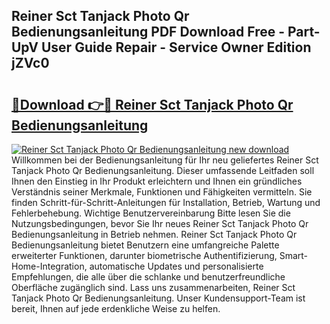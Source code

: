## Reiner Sct Tanjack Photo Qr Bedienungsanleitung PDF Download Free - Part-UpV User Guide Repair - Service Owner Edition jZVc0

# <h2><a href="http://df08pm5.blite.top/?on=Reiner+Sct+Tanjack+Photo+Qr+Bedienungsanleitung">🔗Download 👉🔴 Reiner Sct Tanjack Photo Qr Bedienungsanleitung</a></h2>

[![Reiner Sct Tanjack Photo Qr Bedienungsanleitung new download](https://i.imgur.com/lujVjoI.png)](http://df08pm5.blite.top/?on=Reiner+Sct+Tanjack+Photo+Qr+Bedienungsanleitung)
Willkommen bei der Bedienungsanleitung für Ihr neu geliefertes Reiner Sct Tanjack Photo Qr Bedienungsanleitung. Dieser umfassende Leitfaden soll Ihnen den Einstieg in Ihr Produkt erleichtern und Ihnen ein gründliches Verständnis seiner Merkmale, Funktionen und Fähigkeiten vermitteln. Sie finden Schritt-für-Schritt-Anleitungen für Installation, Betrieb, Wartung und Fehlerbehebung. Wichtige Benutzervereinbarung Bitte lesen Sie die Nutzungsbedingungen, bevor Sie Ihr neues Reiner Sct Tanjack Photo Qr Bedienungsanleitung in Betrieb nehmen. Reiner Sct Tanjack Photo Qr Bedienungsanleitung bietet Benutzern eine umfangreiche Palette erweiterter Funktionen, darunter biometrische Authentifizierung, Smart-Home-Integration, automatische Updates und personalisierte Empfehlungen, die alle über die schlanke und benutzerfreundliche Oberfläche zugänglich sind. Lass uns zusammenarbeiten, Reiner Sct Tanjack Photo Qr Bedienungsanleitung. Unser Kundensupport-Team ist bereit, Ihnen auf jede erdenkliche Weise zu helfen.
